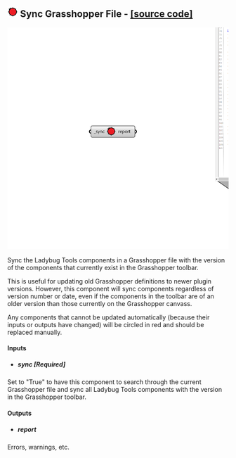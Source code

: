 ## ![](../../images/icons/Sync_Grasshopper_File.png) Sync Grasshopper File - [[source code]](https://github.com/ladybug-tools/ladybug-grasshopper/blob/master/ladybug_grasshopper/src//LB%20Sync%20Grasshopper%20File.py)

![](../../images/components/Sync_Grasshopper_File.png)

Sync the Ladybug Tools components in a Grasshopper file with the version of the
 components that currently exist in the Grasshopper toolbar.
 

This is useful for updating old Grasshopper definitions to newer plugin versions.
 However, this component will sync components regardless of version number or
 date, even if the components in the toolbar are of an older version than those
 currently on the Grasshopper canvass.
 

Any components that cannot be updated automatically (because their inputs or
 outputs have changed) will be circled in red and should be replaced manually.
 



#### Inputs
* ##### sync [Required]
Set to "True" to have this component to search through the
 current Grasshopper file and sync all Ladybug Tools components
 with the version in the Grasshopper toolbar. 

#### Outputs
* ##### report
Errors, warnings, etc.